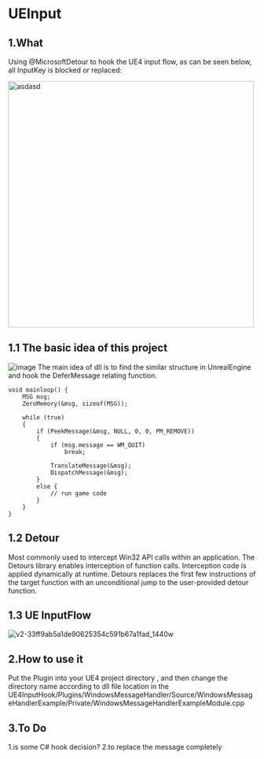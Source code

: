 # UEInput

## **1.What**
Using @MicrosoftDetour to hook the UE4 input flow, as can be seen below, all InputKey is blocked or replaced:

<img width="500" alt="asdasd" src="https://user-images.githubusercontent.com/43289834/153576189-eaf1aaec-7c5e-486b-af3b-3c374f221ad2.PNG">

## **1.1 The basic idea of this project**

![image](https://user-images.githubusercontent.com/43289834/155071798-c8c586ff-650e-41c0-be65-13248d2e7db2.png)
The main idea of dll is to find the similar structure in UnrealEngine and hook the DeferMessage relating function. 
```
void mainloop() {
    MSG msg;
    ZeroMemory(&msg, sizeof(MSG));
    
    while (true)
    {
        if (PeekMessage(&msg, NULL, 0, 0, PM_REMOVE))
        {
            if (msg.message == WM_QUIT)
                break;
    
            TranslateMessage(&msg);
            DispatchMessage(&msg);
        }
        else {
            // run game code
        }
    }
}
```
## **1.2 Detour** 

Most commonly used to intercept Win32 API calls within an application.
The Detours library enables interception of function calls. Interception code is applied dynamically at runtime. Detours replaces the first few instructions of the target function with an unconditional jump to the user-provided detour function.

## **1.3 UE InputFlow**

![v2-33ff9ab5a1de90625354c591b67a1fad_1440w](https://user-images.githubusercontent.com/43289834/155072114-967a26e0-d4fc-4157-b50e-1e9a3771a6ec.png)




## **2.How to use it**
Put the Plugin into your UE4 project directory , and then change the directory name according to dll file location in the 
UE4InputHook/Plugins/WindowsMessageHandler/Source/WindowsMessageHandlerExample/Private/WindowsMessageHandlerExampleModule.cpp

## **3.To Do** 
   1.is some C# hook decision?
   2.to replace the message completely


